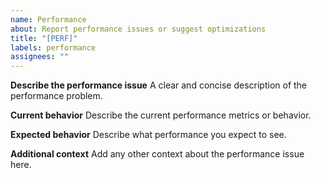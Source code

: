 ```yaml
---
name: Performance
about: Report performance issues or suggest optimizations
title: "[PERF]"
labels: performance
assignees: ""
---
```


**Describe the performance issue**
A clear and concise description of the performance problem.

**Current behavior**
Describe the current performance metrics or behavior.

**Expected behavior**
Describe what performance you expect to see.

**Additional context**
Add any other context about the performance issue here. 